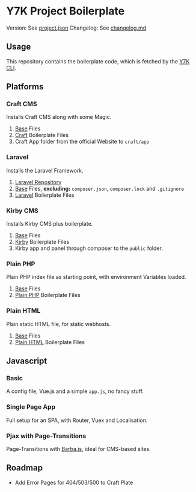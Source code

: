 # Y7K Project Boilerplate

Version: See [project.json](project.json)
Changelog: See [changelog.md](changelog.md)

## Usage

This repository contains the boilerplate code, which is fetched by the [Y7K CLI](https://github.com/Y7K/cli).

## Platforms

### Craft CMS

Installs Craft CMS along with some Magic.

1. [Base](base) Files
2. [Craft](platforms/craft) Boilerplate Files
3. Craft App folder from the official Website to `craft/app`

### Laravel

Installs the Laravel Framework.

1. [Laravel Repository](https://github.com/laravel/laravel)
2. [Base](base) Files, **excluding:** `composer.json`, `composer.lock` and `.gitignore`
2. [Laravel](platforms/laravel) Boilerplate Files

### Kirby CMS

Installs Kirby CMS plus boilerplate.

1. [Base](base) Files
2. [Kirby](platforms/kirby) Boilerplate Files
3. Kirby app and panel  through composer to the `public` folder.

### Plain PHP

Plain PHP index file as starting point, with environment Variables loaded.

1. [Base](base) Files
2. [Plain PHP](platforms/plain-php) Boilerplate Files

### Plain HTML

Plain static HTML file, for static webhosts.

1. [Base](base) Files
2. [Plain HTML](platforms/plain-html) Boilerplate Files

## Javascript

### Basic

A config file, Vue.js and a simple `app.js`, no fancy stuff.

### Single Page App

Full setup for an SPA, with Router, Vuex and Localisation.

### Pjax with Page-Transitions

Page-Transitions with [Barba.js](http://barbajs.org), ideal for CMS-based sites.

## Roadmap

- Add Error Pages for 404/503/500 to Craft Plate





